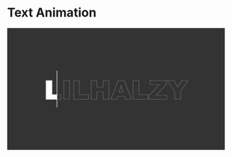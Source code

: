 # Text Animation
![](https://github.com/lilhalzy/Dump/blob/main/animation/text-animation/QuickLook_m5Alz0MzCI.gif)